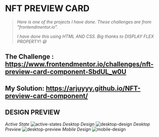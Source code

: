 # NFT PREVIEW CARD
> *Here is one of the projects I have done. These challenges are from "frontendmentor.io".*
> 
> *I have done this using HTML AND CSS. Big thanks to DISPLAY FLEX PROPERTY! 😄*

## The Challenge : https://www.frontendmentor.io/challenges/nft-preview-card-component-SbdUL_w0U

## My Solution: https://arjuyyy.github.io/NFT-preview-card-component/

## DESIGN PREVIEW
*Active State*
![active-states](https://github.com/arjuyyy/My-HTML-CSS-Projects/assets/105618124/d404734b-886c-45e1-bda7-c4c0a7115a3d)
*Desktop Design*
![desktop-design](https://github.com/arjuyyy/My-HTML-CSS-Projects/assets/105618124/41b86987-a82e-4dcf-91e5-afa4f11b493f)
*Desktop Preview*
![desktop-preview](https://github.com/arjuyyy/My-HTML-CSS-Projects/assets/105618124/996f7986-ad54-4f28-81da-d0d4f01036d0)
*Mobile Design*
![mobile-design](https://github.com/arjuyyy/My-HTML-CSS-Projects/assets/105618124/3a37482f-1a69-4bea-a107-2ea0ef6c2d75)

